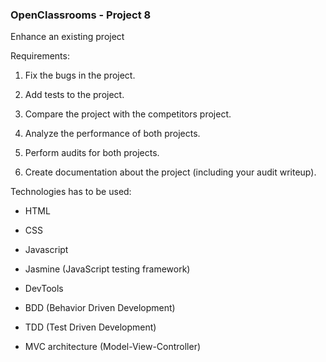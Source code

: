 <h3><b>OpenClassrooms - Project 8 </h3> </b>


Enhance an existing project

Requirements:

1. Fix the bugs in the project.

2. Add tests to the project.

3. Compare the project with the competitors project.

4. Analyze the performance of both projects.

5. Perform audits for both projects.

6. Create documentation about the project (including your audit writeup).

Technologies has to be used:

* HTML

* CSS

* Javascript

* Jasmine (JavaScript testing framework)

* DevTools

* BDD (Behavior Driven Development)

* TDD (Test Driven Development)

* MVC architecture (Model-View-Controller)
